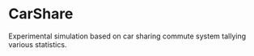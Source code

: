 # CarShare
Experimental simulation based on car sharing commute system tallying various statistics.
